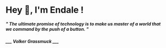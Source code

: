 <h1 title="head"> Hey 👋, I'm Endale !</h1>

**<h5><i>" The ultimate promise of technology is to make us master of a world that we command by the push of a button. "</i></h5>**

*<b>___ Volker Grassmuck ___</b>*
